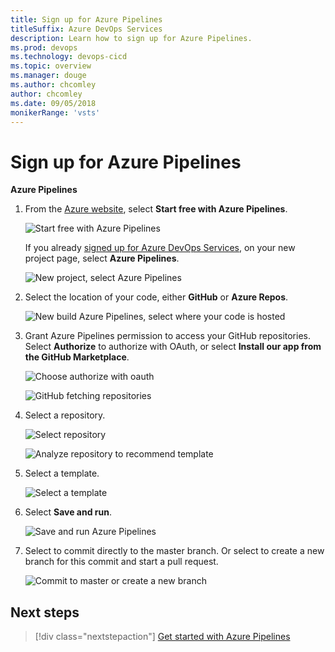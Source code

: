 ```yaml
---
title: Sign up for Azure Pipelines
titleSuffix: Azure DevOps Services
description: Learn how to sign up for Azure Pipelines.
ms.prod: devops
ms.technology: devops-cicd
ms.topic: overview
ms.manager: douge
ms.author: chcomley
author: chcomley
ms.date: 09/05/2018
monikerRange: 'vsts'
---
```


# Sign up for Azure Pipelines

**Azure Pipelines**

1. From the [Azure website](https://azure.microsoft.com/services/devops/pipelines/), select **Start free with Azure Pipelines**.

   ![Start free with Azure Pipelines](../../_shared/_img/start-free-with-azure-pipelines.png)

   If you already [signed up for Azure DevOps Services](../../user-guide/sign-up-invite-teammates.md), on your new project page, select **Azure Pipelines**.

   ![New project, select Azure Pipelines](../_img/new-project-select-pipelines.png)

2. Select the location of your code, either **GitHub** or **Azure Repos**.

   ![New build Azure Pipelines, select where your code is hosted](../_img/new-build-pipelines.png)

3. Grant Azure Pipelines permission to access your GitHub repositories. Select **Authorize** to authorize with OAuth, or select **Install our app from the GitHub Marketplace**.

   ![Choose authorize with oauth](../_img/choose-authorize-with-oauth.png)

   ![GitHub fetching repositories](../_img/github-fetching-repositiories.png)

4.  Select a repository.

    ![Select repository](../_img/select-repository-pipelines.png)

    ![Analyze repository to recommend template](../_img/analyzing-repository-to-recommend-template.png)

5. Select a template.

   ![Select a template](../_img/choose-template.png)

6. Select **Save and run**.

   ![Save and run Azure Pipelines](../_img/save-and-run-azure-pipelines.png)

7. Select to commit directly to the master branch. Or select to create a new branch for this commit and start a pull request.

   ![Commit to master or create a new branch](../_img/commit-to-master-or-create-new-branch.png)


## Next steps

> [!div class="nextstepaction"]
> [Get started with Azure Pipelines](../get-started/pipelines-get-started.md)